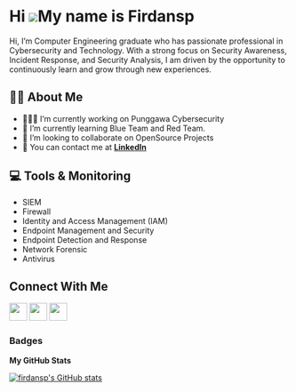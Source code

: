 Hi ![](https://user-images.githubusercontent.com/18350557/176309783-0785949b-9127-417c-8b55-ab5a4333674e.gif)My name is Firdansp
====================================================================================================================================


Hi, I’m Computer Engineering graduate who has passionate professional in Cybersecurity and Technology. With a strong focus on Security Awareness, Incident Response, and Security Analysis, I am driven by the opportunity to continuously learn and grow through new experiences.

🙋‍♂️ About Me
-
* 👩🏻‍💻 I’m currently working on Punggawa Cybersecurity
* 🧠 I’m currently learning Blue Team and Red Team.
* 🤝 I’m looking to collaborate on OpenSource Projects
* 📧 You can contact me at **[LinkedIn](https://www.linkedin.com/in/firdansp)**

💻 Tools & Monitoring
-
* SIEM
* Firewall
* Identity and Access Management (IAM)
* Endpoint Management and Security
* Endpoint Detection and Response
* Network Forensic
* Antivirus

Connect With Me
-
<p align="left"> <a href="https://www.github.com/firdansp" target="_blank" rel="noreferrer"><img src="https://raw.githubusercontent.com/danielcranney/readme-generator/main/public/icons/socials/github-dark.svg" width="32" height="32" /></a> <a href="https://www.linkedin.com/in/firdansp" target="_blank" rel="noreferrer"><img src="https://raw.githubusercontent.com/danielcranney/readme-generator/main/public/icons/socials/linkedin.svg" width="32" height="32" /></a> <a href="http://www.medium.com/@firdansp" target="_blank" rel="noreferrer"><img src="https://raw.githubusercontent.com/danielcranney/readme-generator/main/public/icons/socials/medium-dark.svg" width="32" height="32" /></a> </p>

### Badges

<b>My GitHub Stats</b>

<a href="http://www.github.com/firdansp"><img src="https://github-readme-stats.vercel.app/api?username=firdansp&show_icons=true&hide=stars,&count_private=true&title_color=0891b2&text_color=ffffff&icon_color=0891b2&bg_color=1c1917&hide_border=true&show_icons=true" alt="firdansp's GitHub stats" /></a>
